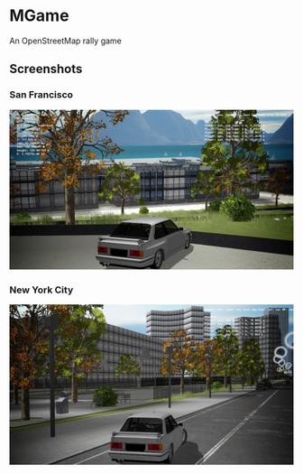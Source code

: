 # MGame

An OpenStreetMap rally game

## Screenshots

### San Francisco
![Screenshot-SF-2021-07-04](media/Screenshot-SF-2021-07-04.jpg)

### New York City
![Screenshot-NYC-2021-07-04](media/Screenshot-NYC-2021-07-04.jpg)
